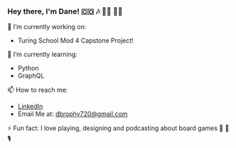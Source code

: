 ### Hey there, I'm Dane! 🇨🇴 🎶 🏃🏻 🏳️‍🌈

🔭  I’m currently working on:
 - Turing School Mod 4 Capstone Project!

🌱  I’m currently learning:
 - Python
 - GraphQL

📫  How to reach me:
 - [LinkedIn](https://www.linkedin.com/in/dane-brophy/)
 - Email Me at: dbrophy720@gmail.com

⚡  Fun fact: I love playing, designing and podcasting about board games 🎲 📜 🎙 
